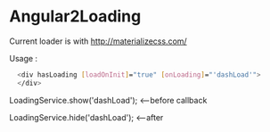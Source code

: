 # Angular2Loading

Current loader is with http://materializecss.com/

Usage :
```sh
  <div hasLoading [loadOnInit]="true" [onLoading]="'dashLoad'">
  </div>
  ```
  
   LoadingService.show('dashLoad');  <--before callback 
   
   LoadingService.hide('dashLoad'); <--after
